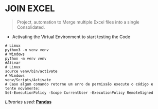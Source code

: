 # JOIN EXCEL

> Project, automation to Merge multiple Excel files into a single Consolidated.

* Activating the Virtual Environment to start testing the Code

```
# Linux
python3 -m venv venv
# Windows
python -m venv venv
#Ativar
# Linux
source venv/bin/activate
# Windows
venv/Scripts/Activate
# Caso algum comando retorne um erro de permissão execute o código e tente novamente:
Set-ExecutionPolicy -Scope CurrentUser -ExecutionPolicy RemoteSigned
```
*Libraries used:*
**[Pandas](https://pandas.pydata.org/docs/user_guide/index.html#user-guide)**
